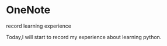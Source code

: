 # OneNote
record learning experience

Today,I will start to record my experience about learning python.
